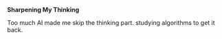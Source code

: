 **Sharpening My Thinking**

Too much AI made me skip the thinking part.
studying algorithms to get it back.
